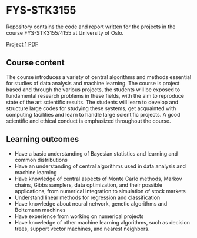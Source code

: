 # FYS-STK3155

Repository contains the code and report written for the projects in the course FYS-STK3155/4155 at University of Oslo.

[Project 1 PDF](Project1/Report/FYS_STK3155_Project_1.pdf)

## Course content
The course introduces a variety of central algorithms and methods essential for studies of data analysis and machine learning. The course is project based and through the various projects, the students will be exposed to fundamental research problems in these fields, with the aim to reproduce state of the art scientific results. The students will learn to develop and structure large codes for studying these systems, get acquainted with computing facilities and learn to handle large scientific projects. A good scientific and ethical conduct is emphasized throughout the course.

## Learning outcomes
- Have a basic understanding of Bayesian statistics and learning and common distributions
- Have an understanding of central algorithms used in data analysis and machine learning
- Have knowledge of central aspects of Monte Carlo methods, Markov chains, Gibbs samplers, data optimization, and their possible applications, from numerical integration to simulation of stock markets
- Understand linear methods for regression and classification
- Have knowledge about neural network, genetic algorithms and Boltzmann machines
- Have experience from working on numerical projects
- Have knowledge of other machine learning algorithms, such as decision trees, support vector machines, and nearest neighbors.
